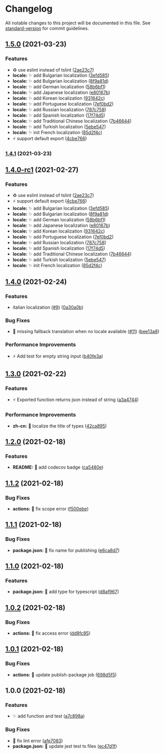 # Changelog

All notable changes to this project will be documented in this file. See [standard-version](https://github.com/conventional-changelog/standard-version) for commit guidelines.

## [1.5.0](https://github.com/yi-Xu-0100/conventional-commit-types-i18n/compare/v1.4.0...v1.5.0) (2021-03-23)

### Features

- ♻️ use eslint instead of tslint ([2ae23c7](https://github.com/yi-Xu-0100/conventional-commit-types-i18n/commit/2ae23c7d8f2c3474c54cdc6e8bd04c3bc464fcae))
- **locale:** ✨ add Bulgarian localization ([3efd585](https://github.com/yi-Xu-0100/conventional-commit-types-i18n/commit/3efd585514fb4ee3acb23284342ec14d909df7de))
- **locale:** ✨ add Bulgarian localization ([8f9a81d](https://github.com/yi-Xu-0100/conventional-commit-types-i18n/commit/8f9a81d100a56b790bec5c778970245cc06d3f1c))
- **locale:** ✨ add German localization ([58b6bf1](https://github.com/yi-Xu-0100/conventional-commit-types-i18n/commit/58b6bf14687387fae87d8f35ecec572c04413b41))
- **locale:** ✨ add Japanese localization ([e80167b](https://github.com/yi-Xu-0100/conventional-commit-types-i18n/commit/e80167b7e98d93de19db2bf7a92949994c46e80d))
- **locale:** ✨ add Korean localization ([931642c](https://github.com/yi-Xu-0100/conventional-commit-types-i18n/commit/931642c939195d01e39426fcbd03a2f7ef5bbdf7))
- **locale:** ✨ add Portuguese localization ([7ef0bd2](https://github.com/yi-Xu-0100/conventional-commit-types-i18n/commit/7ef0bd2f416b9e7c601df62e0e412e8b30fb884f))
- **locale:** ✨ add Russian localization ([787c758](https://github.com/yi-Xu-0100/conventional-commit-types-i18n/commit/787c7589050e2a675ae45e7587f1a323a3ff6085))
- **locale:** ✨ add Spanish localization ([17f74d5](https://github.com/yi-Xu-0100/conventional-commit-types-i18n/commit/17f74d509e370cf92205dab346f859a111eccabc))
- **locale:** ✨ add Traditional Chinese localization ([7b46644](https://github.com/yi-Xu-0100/conventional-commit-types-i18n/commit/7b46644e93f128f2468252843900158915f11547))
- **locale:** ✨ add Turkish localization ([5ebe547](https://github.com/yi-Xu-0100/conventional-commit-types-i18n/commit/5ebe5479e41a715fd61009cb1948fa43ae12ae0b))
- **locale:** ✨ init French localization ([85d2f4c](https://github.com/yi-Xu-0100/conventional-commit-types-i18n/commit/85d2f4cfe1c8951c37e80388ac1551ac80ed1933))
- ⚡️ support default export ([4cbe766](https://github.com/yi-Xu-0100/conventional-commit-types-i18n/commit/4cbe7666c80d4be4d0e262ec6340ed7df4d356f3))

### [1.4.1](https://github.com/yi-Xu-0100/conventional-commit-types-i18n/compare/v1.4.0-rc1...v1.4.1) (2021-03-23)

## [1.4.0-rc1](https://www.github.com/yi-Xu-0100/conventional-commit-types-i18n/compare/v1.4.0...v1.4.0-rc1) (2021-02-27)

### Features

- ♻️ use eslint instead of tslint ([2ae23c7](https://www.github.com/yi-Xu-0100/conventional-commit-types-i18n/commit/2ae23c7d8f2c3474c54cdc6e8bd04c3bc464fcae))
- ⚡️ support default export ([4cbe766](https://www.github.com/yi-Xu-0100/conventional-commit-types-i18n/commit/4cbe7666c80d4be4d0e262ec6340ed7df4d356f3))
- **locale:** ✨ add Bulgarian localization ([3efd585](https://www.github.com/yi-Xu-0100/conventional-commit-types-i18n/commit/3efd585514fb4ee3acb23284342ec14d909df7de))
- **locale:** ✨ add Bulgarian localization ([8f9a81d](https://www.github.com/yi-Xu-0100/conventional-commit-types-i18n/commit/8f9a81d100a56b790bec5c778970245cc06d3f1c))
- **locale:** ✨ add German localization ([58b6bf1](https://www.github.com/yi-Xu-0100/conventional-commit-types-i18n/commit/58b6bf14687387fae87d8f35ecec572c04413b41))
- **locale:** ✨ add Japanese localization ([e80167b](https://www.github.com/yi-Xu-0100/conventional-commit-types-i18n/commit/e80167b7e98d93de19db2bf7a92949994c46e80d))
- **locale:** ✨ add Korean localization ([931642c](https://www.github.com/yi-Xu-0100/conventional-commit-types-i18n/commit/931642c939195d01e39426fcbd03a2f7ef5bbdf7))
- **locale:** ✨ add Portuguese localization ([7ef0bd2](https://www.github.com/yi-Xu-0100/conventional-commit-types-i18n/commit/7ef0bd2f416b9e7c601df62e0e412e8b30fb884f))
- **locale:** ✨ add Russian localization ([787c758](https://www.github.com/yi-Xu-0100/conventional-commit-types-i18n/commit/787c7589050e2a675ae45e7587f1a323a3ff6085))
- **locale:** ✨ add Spanish localization ([17f74d5](https://www.github.com/yi-Xu-0100/conventional-commit-types-i18n/commit/17f74d509e370cf92205dab346f859a111eccabc))
- **locale:** ✨ add Traditional Chinese localization ([7b46644](https://www.github.com/yi-Xu-0100/conventional-commit-types-i18n/commit/7b46644e93f128f2468252843900158915f11547))
- **locale:** ✨ add Turkish localization ([5ebe547](https://www.github.com/yi-Xu-0100/conventional-commit-types-i18n/commit/5ebe5479e41a715fd61009cb1948fa43ae12ae0b))
- **locale:** ✨ init French localization ([85d2f4c](https://www.github.com/yi-Xu-0100/conventional-commit-types-i18n/commit/85d2f4cfe1c8951c37e80388ac1551ac80ed1933))

## [1.4.0](https://www.github.com/yi-Xu-0100/conventional-commit-types-i18n/compare/v1.3.0...v1.4.0) (2021-02-24)

### Features

- italian localization ([#9](https://www.github.com/yi-Xu-0100/conventional-commit-types-i18n/issues/9)) ([0a30a0b](https://www.github.com/yi-Xu-0100/conventional-commit-types-i18n/commit/0a30a0b8447ba1ef2163ddafaba9bd75c4d220ce))

### Bug Fixes

- 🐛 missing fallback translation when no locale available ([#11](https://www.github.com/yi-Xu-0100/conventional-commit-types-i18n/issues/11)) ([bee13a8](https://www.github.com/yi-Xu-0100/conventional-commit-types-i18n/commit/bee13a82f2396daf169d3d1df932c25b717457fa))

### Performance Improvements

- ⚡️ Add test for empty string input ([b40fe3a](https://www.github.com/yi-Xu-0100/conventional-commit-types-i18n/commit/b40fe3a4e9635dd24b9e7f38c42bb2d35862879d))

## [1.3.0](https://www.github.com/yi-Xu-0100/conventional-commit-types-i18n/compare/v1.2.0...v1.3.0) (2021-02-22)

### Features

- ⚡️ Exported function returns json instead of string ([a3a4744](https://www.github.com/yi-Xu-0100/conventional-commit-types-i18n/commit/a3a4744b856879bc2e63a67015c75427979a3356))

### Performance Improvements

- **zh-cn:** 💬 localize the title of types ([42ca895](https://www.github.com/yi-Xu-0100/conventional-commit-types-i18n/commit/42ca89589db4acc1e9e864a93b5423f196826837))

## [1.2.0](https://www.github.com/yi-Xu-0100/conventional-commit-types-i18n/compare/v1.1.2...v1.2.0) (2021-02-18)

### Features

- **README:** 📝 add codecov badge ([ca5480e](https://www.github.com/yi-Xu-0100/conventional-commit-types-i18n/commit/ca5480efc83c30964240b53b6f7806c3a32a74fe))

## [1.1.2](https://www.github.com/yi-Xu-0100/conventional-commit-types-i18n/compare/v1.1.1...v1.1.2) (2021-02-18)

### Bug Fixes

- **actions:** 🐛 fix scope error ([f500ebe](https://www.github.com/yi-Xu-0100/conventional-commit-types-i18n/commit/f500ebeddd07f42403808af035860185b996d321))

## [1.1.1](https://www.github.com/yi-Xu-0100/conventional-commit-types-i18n/compare/v1.1.0...v1.1.1) (2021-02-18)

### Bug Fixes

- **package.json:** 🐛 fix name for publishing ([e6ca8d7](https://www.github.com/yi-Xu-0100/conventional-commit-types-i18n/commit/e6ca8d7ddc50dd83648d2b17866bcee38f363a12))

## [1.1.0](https://www.github.com/yi-Xu-0100/conventional-commit-types-i18n/compare/v1.0.2...v1.1.0) (2021-02-18)

### Features

- **package.json:** 🎨 add type for typescript ([d8af967](https://www.github.com/yi-Xu-0100/conventional-commit-types-i18n/commit/d8af967ce53da6ddc508e5d8833f1522afd75c33))

## [1.0.2](https://www.github.com/yi-Xu-0100/conventional-commit-types-i18n/compare/v1.0.1...v1.0.2) (2021-02-18)

### Bug Fixes

- **actions:** 🐛 fix access error ([dd8fc85](https://www.github.com/yi-Xu-0100/conventional-commit-types-i18n/commit/dd8fc851eb25c1a3c0612ec422f859675d26d409))

## [1.0.1](https://www.github.com/yi-Xu-0100/conventional-commit-types-i18n/compare/v1.0.0...v1.0.1) (2021-02-18)

### Bug Fixes

- **actions:** 💚 update publish-package job ([698d5f5](https://www.github.com/yi-Xu-0100/conventional-commit-types-i18n/commit/698d5f5eabc7b640edd15cb3d75fc45c1e94d61b))

## 1.0.0 (2021-02-18)

### Features

- ✨ add function and test ([a7c898a](https://www.github.com/yi-Xu-0100/conventional-commit-types-i18n/commit/a7c898a09c235d536583cec16e8aa3134cd0424c))

### Bug Fixes

- 🐛 fix lint error ([afe7083](https://www.github.com/yi-Xu-0100/conventional-commit-types-i18n/commit/afe7083d92536dd2092732d84642b941a3c8033d))
- **package.json:** 🐛 update jest test ts files ([ec47d1f](https://www.github.com/yi-Xu-0100/conventional-commit-types-i18n/commit/ec47d1f1a1a6997090cb67f7f3988545ac675fc4))
